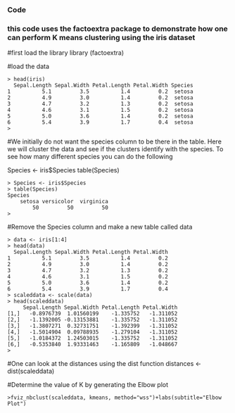 ### Code
### this code uses the factoextra package to demonstrate how one can perform K means clustering using the iris dataset

#first load the library
library (factoextra)

#load the data
```
> head(iris)
  Sepal.Length Sepal.Width Petal.Length Petal.Width Species
1          5.1         3.5          1.4         0.2  setosa
2          4.9         3.0          1.4         0.2  setosa
3          4.7         3.2          1.3         0.2  setosa
4          4.6         3.1          1.5         0.2  setosa
5          5.0         3.6          1.4         0.2  setosa
6          5.4         3.9          1.7         0.4  setosa
> 
```
#We initially do not want the species column to be there in the table. Here we will cluster the data and see if the clusters identify with the species. To see how many different species you can do the following

Species <- iris$Species
table(Species)
```
> Species <- iris$Species
> table(Species)
Species
    setosa versicolor  virginica 
        50         50         50 
> 
```
#Remove the Species column and make a new table called data
```
> data <- iris[1:4]
> head(data)
  Sepal.Length Sepal.Width Petal.Length Petal.Width
1          5.1         3.5          1.4         0.2
2          4.9         3.0          1.4         0.2
3          4.7         3.2          1.3         0.2
4          4.6         3.1          1.5         0.2
5          5.0         3.6          1.4         0.2
6          5.4         3.9          1.7         0.4
> scaleddata <- scale(data)
> head(scaleddata)
     Sepal.Length Sepal.Width Petal.Length Petal.Width
[1,]   -0.8976739  1.01560199    -1.335752   -1.311052
[2,]   -1.1392005 -0.13153881    -1.335752   -1.311052
[3,]   -1.3807271  0.32731751    -1.392399   -1.311052
[4,]   -1.5014904  0.09788935    -1.279104   -1.311052
[5,]   -1.0184372  1.24503015    -1.335752   -1.311052
[6,]   -0.5353840  1.93331463    -1.165809   -1.048667
> 
```
#One can look at the distances using the dist function
distances <- dist(scaleddata)

#Determine the value of K by generating the Elbow plot
```
>fviz_nbclust(scaleddata, kmeans, method="wss")+labs(subtitle="Elbow Plot")
```
